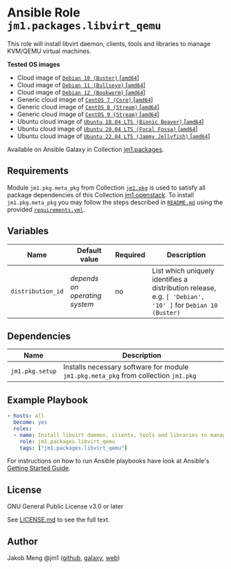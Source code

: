 # Ansible Role `jm1.packages.libvirt_qemu`

This role will install libvirt daemon, clients, tools and libraries to manage KVM/QEMU virtual machines.

**Tested OS images**
- Cloud image of [`Debian 10 (Buster)` \[`amd64`\]](https://cdimage.debian.org/images/cloud/buster/daily/)
- Cloud image of [`Debian 11 (Bullseye)` \[`amd64`\]](https://cdimage.debian.org/images/cloud/bullseye/daily/)
- Cloud image of [`Debian 12 (Bookworm)` \[`amd64`\]](https://cdimage.debian.org/images/cloud/bookworm/daily/)
- Generic cloud image of [`CentOS 7 (Core)` \[`amd64`\]](https://cloud.centos.org/centos/7/images/)
- Generic cloud image of [`CentOS 8 (Stream)` \[`amd64`\]](https://cloud.centos.org/centos/8-stream/x86_64/images/)
- Generic cloud image of [`CentOS 9 (Stream)` \[`amd64`\]](https://cloud.centos.org/centos/9-stream/x86_64/images/)
- Ubuntu cloud image of [`Ubuntu 18.04 LTS (Bionic Beaver)` \[`amd64`\]](https://cloud-images.ubuntu.com/bionic/current/)
- Ubuntu cloud image of [`Ubuntu 20.04 LTS (Focal Fossa)` \[`amd64`\]](https://cloud-images.ubuntu.com/focal/)
- Ubuntu cloud image of [`Ubuntu 22.04 LTS (Jammy Jellyfish)` \[`amd64`\]](https://cloud-images.ubuntu.com/jammy/)

Available on Ansible Galaxy in Collection [jm1.packages](https://galaxy.ansible.com/jm1/packages).

## Requirements

Module `jm1.pkg.meta_pkg` from Collection [`jm1.pkg`](https://galaxy.ansible.com/jm1/pkg) is used to satisfy all package
dependencies of this Collection [jm1.openstack](https://galaxy.ansible.com/jm1/openstack). To install `jm1.pkg.meta_pkg` you
may follow the steps described in [`README.md`](https://github.com/JM1/ansible-collection-jm1-openstack/blob/master/README.md)
using the provided [`requirements.yml`](https://github.com/JM1/ansible-collection-jm1-openstack/blob/master/requirements.yml).

## Variables

| Name               | Default value                           | Required | Description                                                                                               |
| ------------------ | --------------------------------------- | -------- | --------------------------------------------------------------------------------------------------------- |
| `distribution_id`  | *depends on operating system*           | no       | List which uniquely identifies a distribution release, e.g. `[ 'Debian', '10' ]` for `Debian 10 (Buster)` |

## Dependencies

| Name            | Description                                                                         |
| --------------- | ----------------------------------------------------------------------------------- |
| `jm1.pkg.setup` | Installs necessary software for module `jm1.pkg.meta_pkg` from collection `jm1.pkg` |

## Example Playbook

```yml
- hosts: all
  become: yes
  roles:
  - name: Install libvirt daemon, clients, tools and libraries to manage KVM/QEMU virtual machines
    role: jm1.packages.libvirt_qemu
    tags: ["jm1.packages.libvirt_qemu"]
```

For instructions on how to run Ansible playbooks have look at Ansible's
[Getting Started Guide](https://docs.ansible.com/ansible/latest/network/getting_started/first_playbook.html).

## License

GNU General Public License v3.0 or later

See [LICENSE.md](../../LICENSE.md) to see the full text.

## Author

Jakob Meng
@jm1 ([github](https://github.com/jm1), [galaxy](https://galaxy.ansible.com/jm1), [web](http://www.jakobmeng.de))
